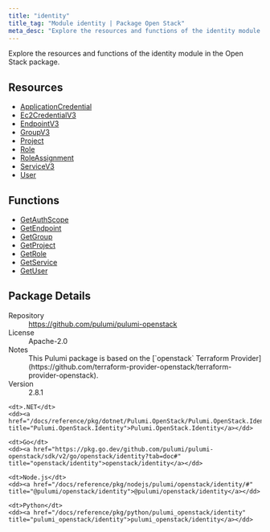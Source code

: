 ```yaml
---
title: "identity"
title_tag: "Module identity | Package Open Stack"
meta_desc: "Explore the resources and functions of the identity module in the Open Stack package."
---
```


<!-- WARNING: this file was generated by Pulumi Docs Generator. -->
<!-- Do not edit by hand unless you're certain you know what you are doing! -->

Explore the resources and functions of the identity module in the Open Stack package.

<h2 id="resources">Resources</h2>
<ul class="api">
    <li><a href="applicationcredential" title="ApplicationCredential"><span class="symbol resource"></span>ApplicationCredential</a></li>
    <li><a href="ec2credentialv3" title="Ec2CredentialV3"><span class="symbol resource"></span>Ec2CredentialV3</a></li>
    <li><a href="endpointv3" title="EndpointV3"><span class="symbol resource"></span>EndpointV3</a></li>
    <li><a href="groupv3" title="GroupV3"><span class="symbol resource"></span>GroupV3</a></li>
    <li><a href="project" title="Project"><span class="symbol resource"></span>Project</a></li>
    <li><a href="role" title="Role"><span class="symbol resource"></span>Role</a></li>
    <li><a href="roleassignment" title="RoleAssignment"><span class="symbol resource"></span>RoleAssignment</a></li>
    <li><a href="servicev3" title="ServiceV3"><span class="symbol resource"></span>ServiceV3</a></li>
    <li><a href="user" title="User"><span class="symbol resource"></span>User</a></li>
</ul>

<h2 id="functions">Functions</h2>
<ul class="api">
    <li><a href="getauthscope" title="GetAuthScope"><span class="symbol function"></span>GetAuthScope</a></li>
    <li><a href="getendpoint" title="GetEndpoint"><span class="symbol function"></span>GetEndpoint</a></li>
    <li><a href="getgroup" title="GetGroup"><span class="symbol function"></span>GetGroup</a></li>
    <li><a href="getproject" title="GetProject"><span class="symbol function"></span>GetProject</a></li>
    <li><a href="getrole" title="GetRole"><span class="symbol function"></span>GetRole</a></li>
    <li><a href="getservice" title="GetService"><span class="symbol function"></span>GetService</a></li>
    <li><a href="getuser" title="GetUser"><span class="symbol function"></span>GetUser</a></li>
</ul>

<h2 id="package-details">Package Details</h2>
<dl class="package-details">
	<dt>Repository</dt>
	<dd><a href="https://github.com/pulumi/pulumi-openstack">https://github.com/pulumi/pulumi-openstack</a></dd>
	<dt>License</dt>
	<dd>Apache-2.0</dd>
	<dt>Notes</dt>
	<dd>This Pulumi package is based on the [`openstack` Terraform Provider](https://github.com/terraform-provider-openstack/terraform-provider-openstack).</dd>
	<dt>Version</dt>
	<dd>2.8.1</dd>
</dl>



<dl class="tabular">

    <dt>.NET</dt>
    <dd><a href="/docs/reference/pkg/dotnet/Pulumi.OpenStack/Pulumi.OpenStack.Identity.html" title="Pulumi.OpenStack.Identity">Pulumi.OpenStack.Identity</a></dd>

    <dt>Go</dt>
    <dd><a href="https://pkg.go.dev/github.com/pulumi/pulumi-openstack/sdk/v2/go/openstack/identity?tab=doc#" title="openstack/identity">openstack/identity</a></dd>

    <dt>Node.js</dt>
    <dd><a href="/docs/reference/pkg/nodejs/pulumi/openstack/identity/#" title="@pulumi/openstack/identity">@pulumi/openstack/identity</a></dd>

    <dt>Python</dt>
    <dd><a href="/docs/reference/pkg/python/pulumi_openstack/identity" title="pulumi_openstack/identity">pulumi_openstack/identity</a></dd>

</dl>

